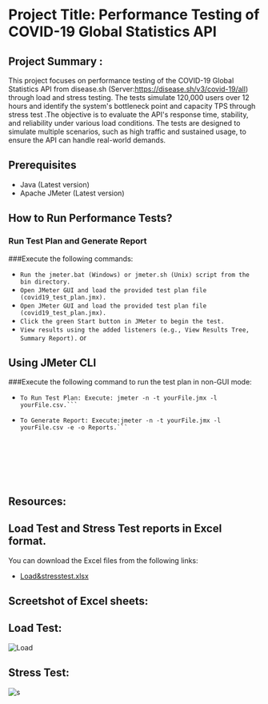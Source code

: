 
# Project Title: Performance Testing of COVID-19 Global Statistics API

## Project Summary : 
This project focuses on performance testing of the COVID-19 Global Statistics API from disease.sh (Server:https://disease.sh/v3/covid-19/all) through load and stress testing. The tests simulate 120,000 users over 12 hours and identify the system's bottleneck point and capacity TPS through stress test .The objective is to evaluate the API's response time, stability, and reliability under various load conditions. The tests are designed to simulate multiple scenarios, such as high traffic and sustained usage, to ensure the API can handle real-world demands.

## Prerequisites
- Java (Latest version)
- Apache JMeter (Latest version)

## How to Run Performance Tests?
### Run Test Plan and Generate Report
###Execute the following commands:
- ```Run the jmeter.bat (Windows) or jmeter.sh (Unix) script from the bin directory. ```
- ```Open JMeter GUI and load the provided test plan file (covid19_test_plan.jmx).```
- ```Open JMeter GUI and load the provided test plan file (covid19_test_plan.jmx).```
- ```Click the green Start button in JMeter to begin the test.``` 
- ```View results using the added listeners (e.g., View Results Tree, Summary Report).``` or

## Using JMeter CLI
###Execute the following command to run the test plan in non-GUI mode:

- ```
  To Run Test Plan: Execute: jmeter -n -t yourFile.jmx -l yourFile.csv.```
- ```
  To Generate Report: Execute:jmeter -n -t yourFile.jmx -l yourFile.csv -e -o Reports.```








## Resources:

## Load Test and Stress Test reports in Excel format.
You can download the Excel files from the following links:
- [Load&stresstest.xlsx](https://docs.google.com/spreadsheets/d/1NQoul8f9fX15vutBTHN46yBVwDtDyF7A/edit?usp=sharing&ouid=106900521374584856661&rtpof=true&sd=true)

## Screetshot of Excel sheets:
## Load Test:
![Load](https://github.com/ShuhanaRiya09/Random-Covid-19-API-Performance-Test/assets/108625095/2e171cf0-e342-4fcc-bda0-6c8d3fa314c2)
## Stress Test:
![s](https://github.com/ShuhanaRiya09/Random-Covid-19-API-Performance-Test/assets/108625095/c5903eb9-7c26-42a1-baf4-d2cb342af1db)



